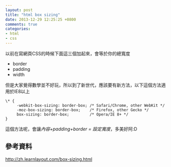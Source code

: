 ```yaml
---
layout: post
title: "html box sizing"
date: 2013-12-29 12:25:25 +0800
comments: true
categories: 
- html
- css
---
```

以前在寫網頁CSS的時候下面這三個加起來，會等於你的總寬度

- border
- padding
- width

但是大家覺得數學並不好玩，所以到了新世代，應該要有新方法，以下這個方法適用於IE8以上

<!--more-->

    \* { 
         -webkit-box-sizing: border-box; /* Safari/Chrome, other WebKit */
         -moz-box-sizing: border-box;    /* Firefox, other Gecko */
         box-sizing: border-box;         /* Opera/IE 8+ */
    }

這個方法呢，會讓*內容+padding+border = 設定寬度*，多美好阿:D 


參考資料
----
http://zh.learnlayout.com/box-sizing.html





